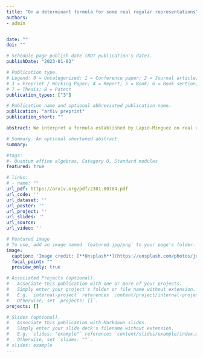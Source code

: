 ```yaml
---
title: "On a determinant formula for some real regular representations"
authors:
- admin


date: ""
doi: ""

# Schedule page publish date (NOT publication's date).
publishDate: "2023-01-02"

# Publication type.
# Legend: 0 = Uncategorized; 1 = Conference paper; 2 = Journal article;
# 3 = Preprint / Working Paper; 4 = Report; 5 = Book; 6 = Book section;
# 7 = Thesis; 8 = Patent
publication_types: ["3"]

# Publication name and optional abbreviated publication name.
publication: "arXiv preprint"
publication_short: ""

abstract: We interpret a formula established by Lapid-Mínguez on real regular representations of GLn over a local non-archimedean field as a matrix determinant. We use the Lewis Carroll determinant identity to prove new relations between real regular representations. Through quantum affine Schur-Weyl duality, these relations generalize Mukhin-Young's Extended T-systems, for representations of the quantum affine algebra Uq(slˆk), which are themselves generalizations of the celebrated T-system relations. 

# Summary. An optional shortened abstract.
summary: 

#tags:
#- Quantum affine algebras, Category O, Standard modules
featured: true

# links:
# - name: ""
url_pdf: https://arxiv.org/pdf/2301.00784.pdf
url_code: ''
url_dataset: ''
url_poster: ''
url_project: ''
url_slides: ''
url_source: 
url_video: ''

# Featured image
# To use, add an image named `featured.jpg/png` to your page's folder. 
image:
  caption: 'Image credit: [**Unsplash**](https://unsplash.com/photos/jdD8gXaTZsc)'
  focal_point: ""
  preview_only: true

# Associated Projects (optional).
#   Associate this publication with one or more of your projects.
#   Simply enter your project's folder or file name without extension.
#   E.g. `internal-project` references `content/project/internal-project/index.md`.
#   Otherwise, set `projects: []`.
projects: []

# Slides (optional).
#   Associate this publication with Markdown slides.
#   Simply enter your slide deck's filename without extension.
#   E.g. `slides: "example"` references `content/slides/example/index.md`.
#   Otherwise, set `slides: ""`.
# slides: example
---
```






